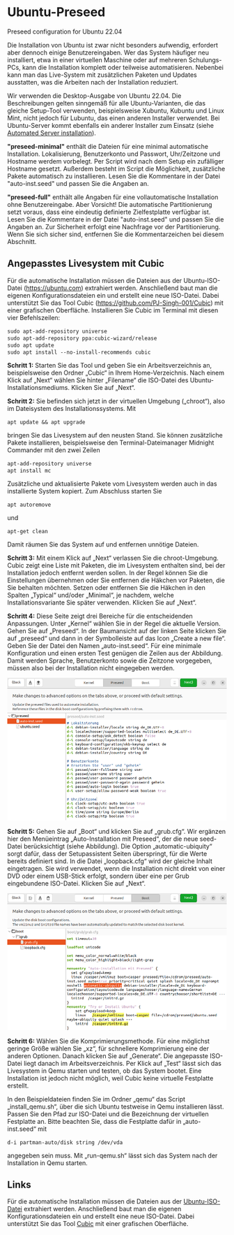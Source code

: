 # Ubuntu-Preseed
Preseed configuration for Ubuntu 22.04

Die Installation von Ubuntu ist zwar nicht besonders aufwendig, erfordert aber dennoch einige Benutzereingaben. Wer das System häufiger neu installiert, etwa in einer virtuellen Maschine oder auf mehreren Schulungs-PCs, kann die Installation komplett oder teilweise automatisieren. Nebenbei kann man das Live-System mit zusätzlichen Paketen und Updates ausstatten, was die Arbeiten nach der Installation reduziert.

Wir verwenden die Desktop-Ausgabe von Ubuntu 22.04. Die Beschreibungen gelten sinngemäß für alle Ubuntu-Varianten, die das gleiche Setup-Tool verwenden, beispielsweise Xubuntu, Kubuntu und Linux Mint, nicht jedoch für Lubuntu, das einen anderen Installer verwendet. Bei Ubuntu-Server kommt ebenfalls ein anderer Installer zum Einsatz (siehe <a href="https://m6u.de/UBSAUT" target="_blank">Automated Server installation</a>).

**"preseed-minimal"** enthält die Dateien für eine minimal automatische Installation. Lokalisierung, Benutzerkonto und Passwort, Uhr/Zeitzone und Hostname werdem vorbelegt. Per Script wird nach dem Setup ein zufälliger Hostname gesetzt. Außerdem besteht im Script die Möglichkeit, zusätzliche Pakete automatisch zu installieren. Lesen Sie die Kommentare in der Datei "auto-inst.seed" und passen Sie die Angaben an.

**"preseed-full"** enthält alle Angaben für eine vollautomatische Installation ohne Benutzereingabe. Aber Vorsicht! Die automatische Partitionierung setzt voraus, dass eine eindeutig definierte Zielfestplatte verfügbar ist. Lesen Sie die Kommentare in der Datei "auto-inst.seed" und passen Sie die Angaben an. Zur Sicherheit erfolgt eine Nachfrage vor der Partitionierung. Wenn Sie sich sicher sind, entfernen Sie die Kommentarzeichen bei diesem Abschnitt.

## Angepasstes Livesystem mit Cubic
Für die automatische Installation müssen die Dateien aus der Ubuntu-ISO-Datei (https://ubuntu.com) extrahiert werden. Anschließend baut man die eigenen Konfigurationsdateien ein und erstellt eine neue ISO-Datei. Dabei unterstützt Sie das Tool Cubic (https://github.com/PJ-Singh-001/Cubic) mit einer grafischen Oberfläche. Installieren Sie Cubic im Terminal mit diesen vier Befehlszeilen:
```
sudo apt-add-repository universe
sudo apt-add-repository ppa:cubic-wizard/release
sudo apt update
sudo apt install --no-install-recommends cubic
```
**Schritt 1:** Starten Sie das Tool und geben Sie ein Arbeitsverzeichnis an, beispielsweise den Ordner „Cubic“ in Ihrem Home-Verzeichnis. Nach einem Klick auf „Next“ wählen Sie hinter „Filename“ die ISO-Datei des Ubuntu-Installationsmediums. Klicken Sie auf „Next“.

**Schritt 2:** Sie befinden sich jetzt in der virtuellen Umgebung („chroot“), also im Dateisystem des Installationssystems. Mit
```
apt update && apt upgrade
```
bringen Sie das Livesystem auf den neusten Stand. Sie können zusätzliche Pakete installieren, beispielsweise den Terminal-Dateimanager Midnight Commander mit den zwei Zeilen
```
apt-add-repository universe
apt install mc
```
Zusätzliche und aktualisierte Pakete vom Livesystem werden auch in das installierte System kopiert. Zum Abschluss starten Sie
```
apt autoremove
```
und
```
apt-get clean
```
Damit räumen Sie das System auf und entfernen unnötige Dateien.

**Schritt 3:** Mit einem Klick auf „Next“ verlassen Sie die chroot-Umgebung. Cubic zeigt eine Liste mit Paketen, die im Livesystem enthalten sind, bei der Installation jedoch entfernt werden sollen. In der Regel können Sie die Einstellungen übernehmen oder Sie entfernen die Häkchen vor Paketen, die Sie behalten möchten. Setzen oder entfernen Sie die Häkchen in den Spalten „Typical“ und/oder „Minimal“, je nachdem, welche Installationsvariante Sie später verwenden. Klicken Sie auf „Next“.

**Schritt 4:** Diese Seite zeigt drei Bereiche für die entscheidenden Anpassungen. Unter „Kernel“ wählen Sie in der Regel die aktuelle Version. Gehen Sie auf „Preseed“. In der Baumansicht auf der linken Seite klicken Sie auf „preseed“ und dann in der Symbolleiste auf das Icon „Create a new file“. Geben Sie der Datei den Namen „auto-inst.seed“. Für eine minimale Konfiguration und einen ersten Test genügen die Zeilen aus der Abbildung. Damit werden Sprache, Benutzerkonto sowie die Zeitzone vorgegeben, müssen also bei der Installation nicht eingegeben werden.

![auto-inst.seed-minimal](/images/302_01_Preseed.png "auto-inst.seed-minimal")

**Schritt 5:** Gehen Sie auf „Boot“ und klicken Sie auf „grub.cfg“. Wir ergänzen hier den Menüeintrag „Auto-Installation mit Preseed“, der die neue seed-Datei berücksichtigt (siehe Abbildung). Die Option „automatic-ubiquity“ sorgt dafür, dass der Setupassistent Seiten überspringt, für die Werte bereits definiert sind. In die Datei „loopback.cfg“ wird der gleiche Inhalt eingetragen. Sie wird verwendet, wenn die Installation nicht direkt von einer DVD oder einem USB-Stick erfolgt, sondern über eine per Grub eingebundene ISO-Datei. Klicken Sie auf „Next“.

![grub.cfg](/images/302_02_Boot.png "grub.cfg")

**Schritt 6:** Wählen Sie die Komprimierungsmethode. Für eine möglichst geringe Größe wählen Sie „xz“, für schnellere Komprimierung eine der anderen Optionen. Danach klicken Sie auf „Generate“. Die angepasste ISO-Datei liegt danach im Arbeitsverzeichnis. Per Klick auf „Test“ lässt sich das Livesystem in Qemu starten und testen, ob das System bootet. Eine Installation ist jedoch nicht möglich, weil Cubic keine virtuelle Festplatte erstellt. 

In den Beispieldateien finden Sie im Ordner „qemu“ das Script „install_qemu.sh“, über die sich Ubuntu testweise in Qemu installieren lässt. Passen Sie den Pfad zur ISO-Datei und die Bezeichnung der virtuellen Festplatte an. Bitte beachten Sie, dass die Festplatte dafür in „auto-inst.seed“ mit
```
d-i partman-auto/disk string /dev/vda
```
angegeben sein muss. Mit „run-qemu.sh“ lässt sich das System nach der Installation in Qemu starten.

## Links
Für die automatische Installation müssen die Dateien aus der [Ubuntu-ISO-Datei](https://ubuntu.com) extrahiert werden. Anschließend baut man die eigenen Konfigurationsdateien ein und erstellt eine neue ISO-Datei. Dabei unterstützt Sie das Tool [Cubic](https://github.com/PJ-Singh-001/Cubic) mit einer grafischen Oberfläche.
